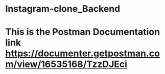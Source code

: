 # Instagram-clone_Backend

# This is the Postman Documentation link https://documenter.getpostman.com/view/16535168/TzzDJEci
